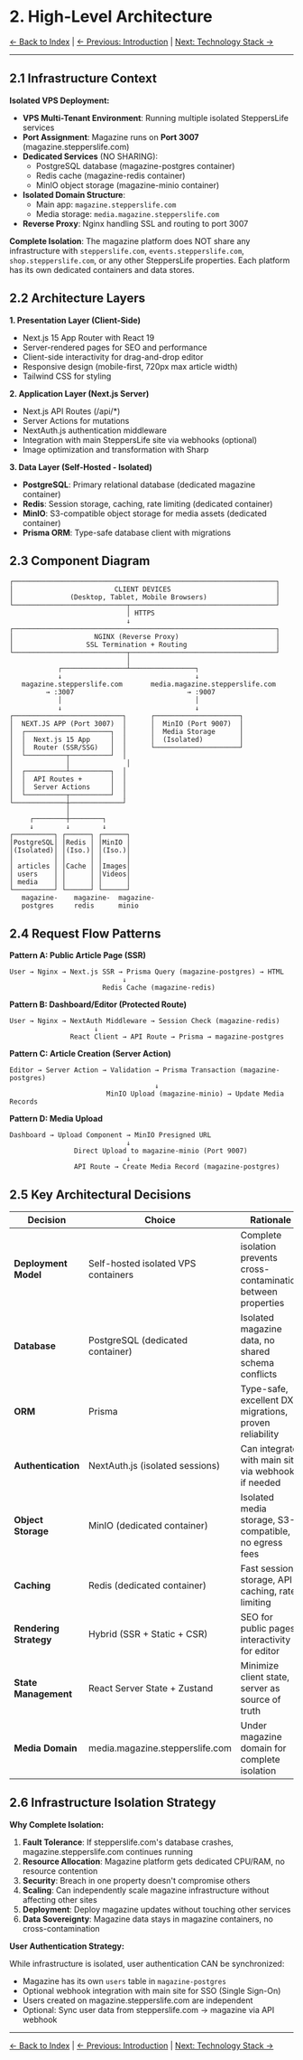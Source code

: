 # 2. High-Level Architecture

[← Back to Index](index.md) | [← Previous: Introduction](01-introduction.md) | [Next: Technology Stack →](03-technology-stack.md)

---

## 2.1 Infrastructure Context

**Isolated VPS Deployment:**

- **VPS Multi-Tenant Environment**: Running multiple isolated SteppersLife services
- **Port Assignment**: Magazine runs on **Port 3007** (magazine.stepperslife.com)
- **Dedicated Services** (NO SHARING):
  - PostgreSQL database (magazine-postgres container)
  - Redis cache (magazine-redis container)
  - MinIO object storage (magazine-minio container)
- **Isolated Domain Structure**:
  - Main app: `magazine.stepperslife.com`
  - Media storage: `media.magazine.stepperslife.com`
- **Reverse Proxy**: Nginx handling SSL and routing to port 3007

**Complete Isolation**: The magazine platform does NOT share any infrastructure with `stepperslife.com`, `events.stepperslife.com`, `shop.stepperslife.com`, or any other SteppersLife properties. Each platform has its own dedicated containers and data stores.

## 2.2 Architecture Layers

**1. Presentation Layer (Client-Side)**

- Next.js 15 App Router with React 19
- Server-rendered pages for SEO and performance
- Client-side interactivity for drag-and-drop editor
- Responsive design (mobile-first, 720px max article width)
- Tailwind CSS for styling

**2. Application Layer (Next.js Server)**

- Next.js API Routes (/api/\*)
- Server Actions for mutations
- NextAuth.js authentication middleware
- Integration with main SteppersLife site via webhooks (optional)
- Image optimization and transformation with Sharp

**3. Data Layer (Self-Hosted - Isolated)**

- **PostgreSQL**: Primary relational database (dedicated magazine container)
- **Redis**: Session storage, caching, rate limiting (dedicated container)
- **MinIO**: S3-compatible object storage for media assets (dedicated container)
- **Prisma ORM**: Type-safe database client with migrations

## 2.3 Component Diagram

```
┌─────────────────────────────────────────────────────────────────┐
│                         CLIENT DEVICES                          │
│              (Desktop, Tablet, Mobile Browsers)                 │
└────────────────────────────┬────────────────────────────────────┘
                             │ HTTPS
                             ↓
┌─────────────────────────────────────────────────────────────────┐
│                    NGINX (Reverse Proxy)                        │
│                  SSL Termination + Routing                      │
└────────────────────────────┬────────────────────────────────────┘
                             │
            ┌────────────────┴────────────────┐
            ↓                                 ↓
   magazine.stepperslife.com       media.magazine.stepperslife.com
         → :3007                            → :9007
            │                                 │
            ↓                                 ↓
┌───────────────────────────┐      ┌─────────────────────┐
│  NEXT.JS APP (Port 3007)  │      │  MinIO (Port 9007)  │
│  ┌─────────────────────┐  │      │  Media Storage      │
│  │  Next.js 15 App     │  │      │  (Isolated)         │
│  │  Router (SSR/SSG)   │  │      └─────────────────────┘
│  └──────────┬──────────┘  │
│             │              │
│  ┌──────────┴──────────┐  │
│  │  API Routes +       │  │
│  │  Server Actions     │  │
│  └──────────┬──────────┘  │
└─────────────┼─────────────┘
              │
     ┌────────┼────────┐
     ↓        ↓        ↓
┌──────────┐ ┌──────┐ ┌──────┐
│PostgreSQL│ │Redis │ │MinIO │
│(Isolated)│ │(Iso.)│ │(Iso.)│
│          │ │      │ │      │
│ articles │ │Cache │ │Images│
│ users    │ │      │ │Videos│
│ media    │ │      │ │      │
└──────────┘ └──────┘ └──────┘
   magazine-    magazine-  magazine-
   postgres     redis      minio
```

## 2.4 Request Flow Patterns

**Pattern A: Public Article Page (SSR)**

```
User → Nginx → Next.js SSR → Prisma Query (magazine-postgres) → HTML
                            ↓
                       Redis Cache (magazine-redis)
```

**Pattern B: Dashboard/Editor (Protected Route)**

```
User → Nginx → NextAuth Middleware → Session Check (magazine-redis)
                     ↓
               React Client → API Route → Prisma → magazine-postgres
```

**Pattern C: Article Creation (Server Action)**

```
Editor → Server Action → Validation → Prisma Transaction (magazine-postgres)
                                    ↓
                        MinIO Upload (magazine-minio) → Update Media Records
```

**Pattern D: Media Upload**

```
Dashboard → Upload Component → MinIO Presigned URL
                             ↓
                Direct Upload to magazine-minio (Port 9007)
                             ↓
                API Route → Create Media Record (magazine-postgres)
```

## 2.5 Key Architectural Decisions

| Decision               | Choice                              | Rationale                                                          |
| ---------------------- | ----------------------------------- | ------------------------------------------------------------------ |
| **Deployment Model**   | Self-hosted isolated VPS containers | Complete isolation prevents cross-contamination between properties |
| **Database**           | PostgreSQL (dedicated container)    | Isolated magazine data, no shared schema conflicts                 |
| **ORM**                | Prisma                              | Type-safe, excellent DX, migrations, proven reliability            |
| **Authentication**     | NextAuth.js (isolated sessions)     | Can integrate with main site via webhook if needed                 |
| **Object Storage**     | MinIO (dedicated container)         | Isolated media storage, S3-compatible, no egress fees              |
| **Caching**            | Redis (dedicated container)         | Fast session storage, API caching, rate limiting                   |
| **Rendering Strategy** | Hybrid (SSR + Static + CSR)         | SEO for public pages, interactivity for editor                     |
| **State Management**   | React Server State + Zustand        | Minimize client state, server as source of truth                   |
| **Media Domain**       | media.magazine.stepperslife.com     | Under magazine domain for complete isolation                       |

## 2.6 Infrastructure Isolation Strategy

**Why Complete Isolation:**

1. **Fault Tolerance**: If stepperslife.com's database crashes, magazine.stepperslife.com continues running
2. **Resource Allocation**: Magazine platform gets dedicated CPU/RAM, no resource contention
3. **Security**: Breach in one property doesn't compromise others
4. **Scaling**: Can independently scale magazine infrastructure without affecting other sites
5. **Deployment**: Deploy magazine updates without touching other services
6. **Data Sovereignty**: Magazine data stays in magazine containers, no cross-contamination

**User Authentication Strategy:**

While infrastructure is isolated, user authentication CAN be synchronized:

- Magazine has its own `users` table in `magazine-postgres`
- Optional webhook integration with main site for SSO (Single Sign-On)
- Users created on magazine.stepperslife.com are independent
- Optional: Sync user data from stepperslife.com → magazine via API webhook

---

[← Back to Index](index.md) | [← Previous: Introduction](01-introduction.md) | [Next: Technology Stack →](03-technology-stack.md)

